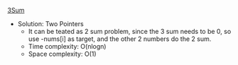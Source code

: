 [3Sum](https://leetcode.com/problems/3sum/)  

- Solution: Two Pointers
    - It can be teated as 2 sum problem, since the 3 sum needs to be 0, so use -nums[i] as target, and the other 2 numbers do the 2 sum.
    - Time complexity: O(nlogn)
    - Space complexity: O(1)